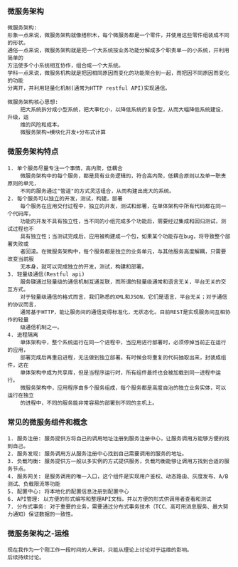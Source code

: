 ### 微服务架构
    微服务架构:
    形象一点来说，微服务架构就像搭积木，每个微服务都是一个零件，并使用这些零件组装成不同的形状。
    通俗一点来说，微服务架构就是把一个大系统按业务功能分解成多个职责单一的小系统，并利用简单的
    方法使多个小系统相互协作，组合成一个大系统。
    学科一点来说，微服务机构就是把因相同原因而变化的功能聚合到一起，而把因不同原因而变化的功能
    分离开，并利用轻量化机制(通常为HTTP restful API)实现通信。

    微服务架构核心思想:
        把大系统拆分成小型系统，把大事化小，以降低系统的复杂型，从而大幅降低系统建设，升级，运
        维的风险和成本。
        微服务架构≈模块化开发+分布式计算
    
### 微服务架构特点
    1. 单个服务尽量专注一个事情，高内聚，低耦合
        微服务架构中的每个服务，都是具有业务逻辑的，符合高内聚，低耦合原则以及单一职责原则的单元，
        不同的服务通过"管道"的方式灵活组合，从而构建出庞大的系统。
    2. 每个服务可以独立的开发，测试，构建，部署
        每个服务在应用交付过程中，独立的开发，测试和部署，在单体架构中所有代码都在同一个代码库，
        功能的开发不具有独立性，当不同的小组完成多个功能后，需要经过集成和回归测试，测试过程也不
        具有独立性；当测试完成后，应用被构建成一个包，如果某个功能存在bug，将导致整个部署失败或
        者回滚。在微服务架构中，每个服务都是独立的业务单元，与其他服务高度解耦，只需要改变当前服
        无本身，就可以完成独立的开发，测试，构建和部署。
    3. 轻量级通信(Restful api)
        服务键通过轻量级的通信机制互通互联，而所谓的轻量级通常和语言无关，平台无关的交互方式。
        对于轻量级通信的格式而言，我们熟悉的XML和JSON，它们是语言，平台无关；对于通信的协议而言，
        通常基于HTTP，能让服务间的通信变得标准化，无状态化。目前REST是实现服务间互相协作的轻量
        级通信机制之一。
    4. 进程隔离
        单体架构中，整个系统运行在同一个进程中，当应用进行部署时，必须停掉当前正在运行的应用，
        部署完成后再重启进程，无法做到独立部署。有时候会将重复的代码抽取出来，封装成组件，这在
        单体架构中成为共享库，但是当程序运行时，所有组件最终也会被加载到同一进程中运行。
        微服务架构中，应用程序由多个服务组成，每个服务都是高度自治的独立业务实体，可以运行在独立
        的进程中，不同的服务能非常容易的部署到不同的主机上。


### 常见的微服务组件和概念
    1. 服务注册: 服务提供方将自己的调用地址注册到服务注册中心，让服务调用方能够方便的找到自己。
    2. 服务发现: 服务调用方从服务注册中心找到自己需要调用的服务的地址。
    3. 负载均衡: 服务提供方一般以多实例的方式提供服务，负载均衡能够让调用方找到合适的服务节点。
    4. 服务网关: 是服务调用的唯一入口，这个组件是实现用户鉴权、动态路由、灰度发布、A/B测试、负载限流等功能
    5. 配置中心: 将本地化的配置信息注册到配置中心
    6. API管理: 以方便的形式编写和整理API文档，并以方便的形式供调用者查看和测试
    7. 分布式事务: 对于重要的业务，需要通过分布式事务技术（TCC、高可用消息服务、最大努力通知）保证数据的一致性。


### 微服务架构之-运维
    现在我作为一个刚工作一段时间的人来讲，只能从理论上讨论对于运维的影响。
    后续持续讨论。
